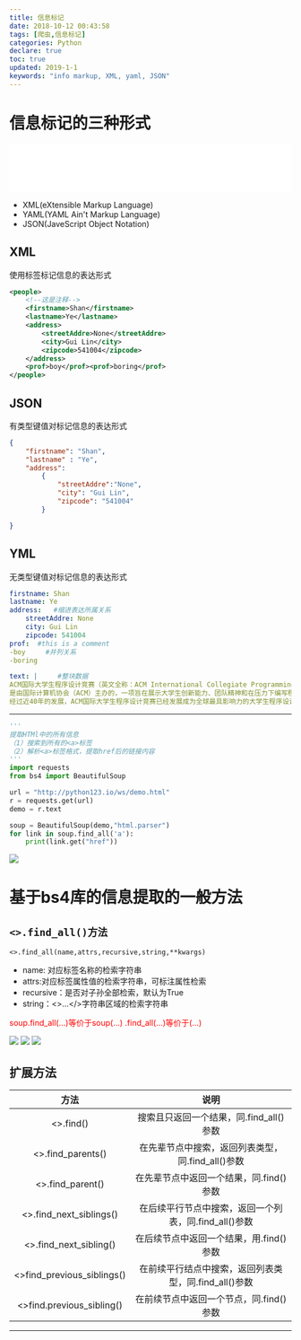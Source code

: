 ```yaml
---
title: 信息标记
date: 2018-10-12 00:43:58
tags: [爬虫,信息标记]
categories: Python
declare: true
toc: true
updated: 2019-1-1
keywords: "info markup, XML, yaml, JSON"
---
```

# 信息标记的三种形式
<iframe frameborder="no" border="0" marginwidth="0" marginheight="0" width=100% height=86 src="//music.163.com/outchain/player?type=2&id=442869498&auto=1&height=66"></iframe>

- XML(eXtensible Markup Language)
- YAML(YAML Ain't Markup Language)
- JSON(JaveScript Object Notation)
<!-- more -->
## XML
使用标签标记信息的表达形式
```xml
<people>
	<!--这是注释-->
	<firstname>Shan</firstname>
	<lastname>Ye</lastname>
	<address>
		<streetAddre>None</streetAddre>
		<city>Gui Lin</city>
		<zipcode>541004</zipcode>
	</address>
	<prof>boy</prof><prof>boring</prof>
</people>
```

## JSON
有类型键值对标记信息的表达形式
```json
{
	"firstname": "Shan",
	"lastname" : "Ye",
	"address":
	    {
            "streetAddre":"None",
            "city": "Gui Lin",
            "zipcode": "541004"
	    }

}
```
## YML
无类型键值对标记信息的表达形式

```yml
firstname: Shan
lastname: Ye
address:   #缩进表达所属关系
    streetAddre: None
    city: Gui Lin
    zipcode: 541004
prof:  #this is a comment
-boy     #并列关系
-boring

text: |     #整块数据
ACM国际大学生程序设计竞赛（英文全称：ACM International Collegiate Programming Contest（简称ACM-ICPC或ICPC））
是由国际计算机协会（ACM）主办的，一项旨在展示大学生创新能力、团队精神和在压力下编写程序、分析和解决问题能力的年度竞赛。
经过近40年的发展，ACM国际大学生程序设计竞赛已经发展成为全球最具影响力的大学生程序设计竞赛。赛事目前由IBM公司赞助。
```
---

```python
'''
提取HTMl中的所有信息
（1）搜索到所有的<a>标签
（2）解析<a>标签格式，提取href后的链接内容
'''
import requests
from bs4 import BeautifulSoup

url = "http://python123.io/ws/demo.html"
r = requests.get(url)
demo = r.text

soup = BeautifulSoup(demo,"html.parser")
for link in soup.find_all('a'):
	print(link.get("href"))
```

![](https://i.imgur.com/dwdhoVj.png)

# 基于bs4库的信息提取的一般方法

## `<>.find_all()方法`
	<>.find_all(name,attrs,recursive,string,**kwargs)
- name: 对应标签名称的检索字符串
- attrs:对应标签属性值的检索字符串，可标注属性检索
- recursive：是否对子孙全部检索，默认为True
- string：<>...</>字符串区域的检索字符串

<font color="red">soup.find_all(...)等价于soup(...)</font>
<font color="red"><tag>.find_all(...)等价于<tag>(...)</font>

![](https://i.imgur.com/Klgrnal.png)
![](https://i.imgur.com/wbedsUF.png)
![](https://i.imgur.com/PwChHtw.png)

## 扩展方法

|方法|说明|
|:--:|:--:|
|<>.find()|搜索且只返回一个结果，同.find_all()参数|
|<>.find_parents()|在先辈节点中搜索，返回列表类型，同.find_all()参数|
|<>.find_parent()|在先辈节点中返回一个结果，同.find()参数|
|<>.find_next_siblings()|在后续平行节点中搜索，返回一个列表，同.find_all()参数|
|<>.find_next_sibling()|在后续节点中返回一个结果，用.find()参数|
|<>find_previous_siblings()|在前续平行结点中搜索，返回列表类型，同.find_all()参数|
|<>find.previous_sibling()|在前续节点中返回一个节点，同.find()参数|





---
